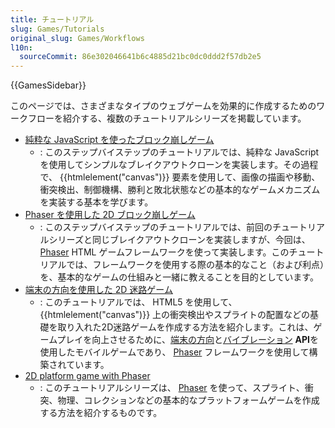 ```yaml
---
title: チュートリアル
slug: Games/Tutorials
original_slug: Games/Workflows
l10n:
  sourceCommit: 86e302046641b6c4885d21bc0dc0ddd2f57db2e5
---
```


{{GamesSidebar}}

このページでは、さまざまなタイプのウェブゲームを効果的に作成するためのワークフローを紹介する、複数のチュートリアルシリーズを掲載しています。

- [純粋な JavaScript を使ったブロック崩しゲーム](/ja/docs/Games/Tutorials/2D_Breakout_game_pure_JavaScript)
  - : このステップバイステップのチュートリアルでは、純粋な JavaScript を使用してシンプルなブレイクアウトクローンを実装します。その過程で、 {{htmlelement("canvas")}} 要素を使用して、画像の描画や移動、衝突検出、制御機構、勝利と敗北状態などの基本的なゲームメカニズムを実装する基本を学びます。
- [Phaser を使用した 2D ブロック崩しゲーム](/ja/docs/Games/Tutorials/2D_breakout_game_Phaser)
  - : このステップバイステップのチュートリアルでは、前回のチュートリアルシリーズと同じブレイクアウトクローンを実装しますが、今回は、 [Phaser](https://phaser.io/) HTML ゲームフレームワークを使って実装します。このチュートリアルでは、フレームワークを使用する際の基本的なこと（および利点）を、基本的なゲームの仕組みと一緒に教えることを目的としています。
- [端末の方向を使用した 2D 迷路ゲーム](/ja/docs/Games/Tutorials/HTML5_Gamedev_Phaser_Device_Orientation)
  - : このチュートリアルでは、 HTML5 を使用して、 {{htmlelement("canvas")}} 上の衝突検出やスプライトの配置などの基礎を取り入れた2D迷路ゲームを作成する方法を紹介します。これは、ゲームプレイを向上させるために、[端末の方向](/ja/docs/Web/Apps/Fundamentals/gather_and_modify_data/responding_to_device_orientation_changes)と[バイブレーション](/ja/docs/Web/API/Vibration_API) **API**を使用したモバイルゲームであり、 [Phaser](https://phaser.io/) フレームワークを使用して構築されています。
- [2D platform game with Phaser](https://mozdevs.github.io/html5-games-workshop/en/guides/platformer/start-here/)
  - : このチュートリアルシリーズは、 [Phaser](https://phaser.io/) を使って、スプライト、衝突、物理、コレクションなどの基本的なプラットフォームゲームを作成する方法を紹介するものです。
